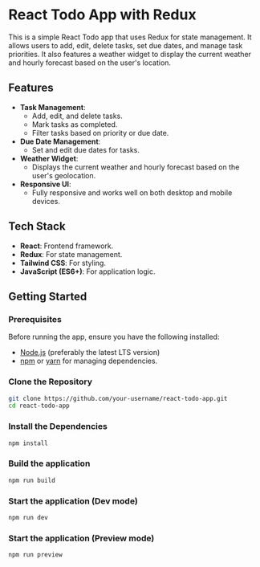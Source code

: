 # React Todo App with Redux

This is a simple React Todo app that uses Redux for state management. It allows users to add, edit, delete tasks, set due dates, and manage task priorities. It also features a weather widget to display the current weather and hourly forecast based on the user's location.

## Features

- **Task Management**: 
  - Add, edit, and delete tasks.
  - Mark tasks as completed.
  - Filter tasks based on priority or due date.
- **Due Date Management**:
  - Set and edit due dates for tasks.
- **Weather Widget**:
  - Displays the current weather and hourly forecast based on the user's geolocation.
- **Responsive UI**:
  - Fully responsive and works well on both desktop and mobile devices.

## Tech Stack

- **React**: Frontend framework.
- **Redux**: For state management.
- **Tailwind CSS**: For styling.
- **JavaScript (ES6+)**: For application logic.

## Getting Started

### Prerequisites

Before running the app, ensure you have the following installed:
- [Node.js](https://nodejs.org/) (preferably the latest LTS version)
- [npm](https://www.npmjs.com/) or [yarn](https://yarnpkg.com/) for managing dependencies.

### Clone the Repository

```bash
git clone https://github.com/your-username/react-todo-app.git
cd react-todo-app 
```

### Install the Dependencies

```bash
npm install
```

### Build the application

```bash
npm run build
```

### Start the application (Dev mode)

```bash
npm run dev
```

### Start the application (Preview mode)

```bash
npm run preview
```